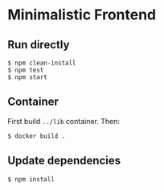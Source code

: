 # Minimalistic Frontend

## Run directly

    $ npm clean-install
    $ npm test
    $ npm start

## Container

First build `../lib` container.  Then:

    $ docker build .

## Update dependencies

	$ npm install

